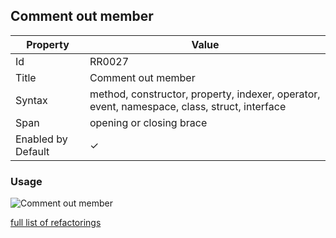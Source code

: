 ## Comment out member

| Property           | Value                                                                                        |
| ------------------ | -------------------------------------------------------------------------------------------- |
| Id                 | RR0027                                                                                       |
| Title              | Comment out member                                                                           |
| Syntax             | method, constructor, property, indexer, operator, event, namespace, class, struct, interface |
| Span               | opening or closing brace                                                                     |
| Enabled by Default | &#x2713;                                                                                     |

### Usage

![Comment out member](../../images/refactorings/CommentOutMember.png)

[full list of refactorings](Refactorings.md)